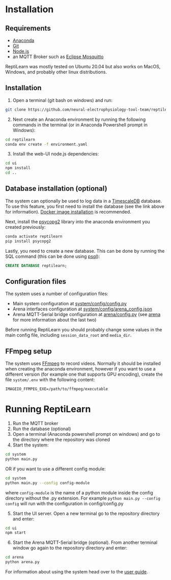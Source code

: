# Installation

## Requirements

- [Anaconda](https://www.anaconda.com/)
- [Git](https://git-scm.com/downloads)
- [Node.js](https://nodejs.org/en/)
- an MQTT Broker such as [Eclipse Mosquitto](https://mosquitto.org/)

ReptiLearn was mostly tested on Ubuntu 20.04 but also works on MacOS, Windows, and probably other linux distributions.

## Installation

1. Open a terminal (git bash on windows) and run:
 
 ```bash
 git clone https://github.com/neural-electrophysiology-tool-team/reptilearn
 ```
 
2. Next create an Anaconda environment by running the following commands in the terminal (or in Anaconda Powershell prompt in Windows):

```bash
cd reptilearn
conda env create -f environment.yaml
```

3. Install the web-UI node.js dependencies:
```bash
cd ui
npm install
cd ..
```

## Database installation (optional)

The system can optionally be used to log data in a [TimescaleDB](https://www.timescale.com/) database. To use this feature, you first need to install the database (see the link above for information). [Docker image installation](https://docs.timescale.com/install/latest/installation-docker/) is recommended. 

Next, install the [psycopg2](https://pypi.org/project/psycopg2/) library into the anaconda environment you created previously:

```bash
conda activate reptilearn
pip install psycopg2
```

Lastly, you need to create a new database. This can be done by running the SQL command (this can be done using [psql](https://www.postgresql.org/docs/current/app-psql.html)): 
```sql 
CREATE DATABASE reptilearn;
```

## Configuration files

The system uses a number of configuration files: 

- Main system configuration at [system/config/config.py](/system/config/config.py)
- Arena interfaces configuration at [system/config/arena_config.json](/system/config/arena_config.json)
- Arena MQTT-Serial bridge configuration at [arena/config.py](/arena/config.py) (see [arena](/arena) for more information about the last two)

Before running ReptiLearn you should probably change some values in the main config file, including `session_data_root` and `media_dir`.

## FFmpeg setup

The system uses [FFmpeg](https://ffmpeg.org/) to record videos. Normally it should be installed when creating the anaconda environment, however if you want to use a different version (for example one that supports GPU encoding), create the file `system/.env` with the following content:

```
IMAGEIO_FFMPEG_EXE=/path/to/ffmpeg/executable
```

# Running ReptiLearn

1. Run the MQTT broker
2. Run the database (optional)
3. Open a terminal (Anaconda powershell prompt on windows) and go to the directory where the repository was cloned
4. Start the system:
```bash
cd system
python main.py
```

OR if you want to use a different config module:

```bash
cd system
python main.py --config config-module
```
where `config-module` is the name of a python module inside the config directory without the .py extension.
For example ```python main.py --config config``` will run with the configuration in config/config.py

5. Start the UI server. Open a new terminal go to the repository directory and enter:
```bash
cd ui
npm start
``` 

6. Start the Arena MQTT-Serial bridge (optional). From another terminal window go again to the repository directory and enter:
```bash
cd arena
python arena.py
```

For information about using the system head over to the [user guide](docs/user_guide.md).